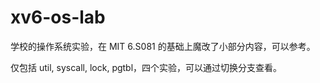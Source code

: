 # xv6-os-lab

学校的操作系统实验，在 MIT 6.S081 的基础上魔改了小部分内容，可以参考。

仅包括 util, syscall, lock, pgtbl，四个实验，可以通过切换分支查看。
